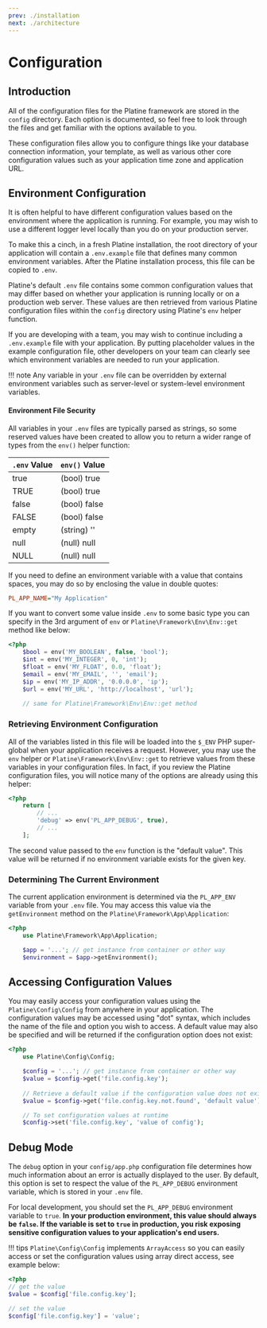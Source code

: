 ```yaml
---
prev: ./installation
next: ./architecture
---
```

# Configuration

## Introduction

All of the configuration files for the Platine framework are stored in the `config` directory. Each option is documented, so feel free to look through the files and get familiar with the options available to you.

These configuration files allow you to configure things like your database connection information, your template, as well as various other core configuration values such as your application time zone and application URL.

## Environment Configuration

It is often helpful to have different configuration values based on the environment where the application is running. For example, you may wish to use a different logger level locally than you do on your production server.

To make this a cinch, in a fresh Platine installation, the root directory of your application will contain a `.env.example` file that defines many common environment variables. After the Platine installation process, this file can be copied to `.env`.

Platine's default `.env` file contains some common configuration values that may differ based on whether your application is running locally or on a production web server. These values are then retrieved from various Platine configuration files within the `config` directory using Platine's `env` helper function.

If you are developing with a team, you may wish to continue including a `.env.example` file with your application. By putting placeholder values in the example configuration file, other developers on your team can clearly see which environment variables are needed to run your application.

!!! note
	Any variable in your `.env` file can be overridden by external environment variables such as server-level or system-level environment variables.

#### Environment File Security

All variables in your `.env` files are typically parsed as strings, so some reserved values have been created to allow you to return a wider range of types from the `env()` helper function:

| `.env` Value | `env()` Value |
| ------------ | ------------- |
| true         | (bool) true   |
| TRUE         | (bool) true   |
| false        | (bool) false  |
| FALSE        | (bool) false  |
| empty        | (string) ''   |
| null         | (null) null   |
| NULL         | (null) null   |

If you need to define an environment variable with a value that contains spaces, you may do so by enclosing the value in double quotes:

```ini
PL_APP_NAME="My Application"
```

If you want to convert some value inside `.env` to some basic type you can specify in the 3rd argument of `env` or `Platine\Framework\Env\Env::get` method like below:

```php
<?php
    $bool = env('MY_BOOLEAN', false, 'bool');
	$int = env('MY_INTEGER', 0, 'int');
	$float = env('MY_FLOAT', 0.0, 'float');
	$email = env('MY_EMAIL', '', 'email');
	$ip = env('MY_IP_ADDR', '0.0.0.0', 'ip');
	$url = env('MY_URL', 'http://localhost', 'url');
	
	// same for Platine\Framework\Env\Env::get method
```

### Retrieving Environment Configuration

All of the variables listed in this file will be loaded into the `$_ENV` PHP super-global when your application receives a request. However, you may use the `env` helper or `Platine\Framework\Env\Env::get` to retrieve values from these variables in your configuration files. In fact, if you review the Platine configuration files, you will notice many of the options are already using this helper:

```php
<?php
    return [
    	// ...
		'debug' => env('PL_APP_DEBUG', true),
    	// ...
    ];
```

The second value passed to the `env` function is the "default value". This value will be returned if no environment variable exists for the given key.

### Determining The Current Environment

The current application environment is determined via the `PL_APP_ENV` variable from your `.env` file. You may access this value via the `getEnvironment` method on the `Platine\Framework\App\Application`:

```php
<?php
    use Platine\Framework\App\Application;

	$app = '...'; // get instance from container or other way
    $environment = $app->getEnvironment();
```

## Accessing Configuration Values

You may easily access your configuration values using the `Platine\Config\Config` from anywhere in your application. The configuration values may be accessed using "dot" syntax, which includes the name of the file and option you wish to access. A default value may also be specified and will be returned if the configuration option does not exist:

```php
<?php
    use Platine\Config\Config;

	$config = '...'; // get instance from container or other way
    $value = $config->get('file.config.key');
	
	// Retrieve a default value if the configuration value does not exist
	$value = $config->get('file.config.key.not.found', 'default value');

	// To set configuration values at runtime
	$config->set('file.config.key', 'value of config');
```

## Debug Mode

The `debug` option in your `config/app.php` configuration file determines how much information about an error is actually displayed to the user. By default, this option is set to respect the value of the `PL_APP_DEBUG` environment variable, which is stored in your `.env` file.

For local development, you should set the `PL_APP_DEBUG` environment variable to `true`. **In your production environment, this value should always be `false`. If the variable is set to `true` in production, you risk exposing sensitive configuration values to your application's end users.**

!!! tips
	`Platine\Config\Config` implements `ArrayAccess` so you can easily access or set the configuration values using array direct access, see example below:

```php
<?php
// get the value
$value = $config['file.config.key'];

// set the value
$config['file.config.key'] = 'value';
```

